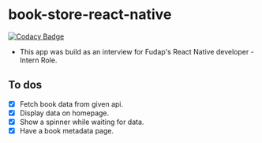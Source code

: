 # book-store-react-native

[![Codacy Badge](https://api.codacy.com/project/badge/Grade/962c3ab5fd7c443cb6d488d273b30a32)](https://app.codacy.com/gh/vicowiti/bookstore-app?utm_source=github.com&utm_medium=referral&utm_content=vicowiti/bookstore-app&utm_campaign=Badge_Grade_Settings)

- This app was build as an interview for Fudap's React Native developer - Intern Role.

## To dos

- [x] Fetch book data from given api.
- [x] Display data on homepage.
- [x] Show a spinner while waiting for data.
- [x] Have a book metadata page.
